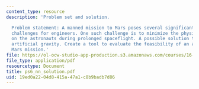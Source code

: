```yaml
---
content_type: resource
description: 'Problem set and solution.

  Problem statement: A manned mission to Mars poses several significant technological
  challenges for engineers. One such challenge is to minimize the physiological impact
  on the astronauts during prolonged spaceflight. A possible solution to this is using
  artificial gravity. Create a tool to evaluate the feasibility of an artificial gravity
  Mars mission.'
file: https://ol-ocw-studio-app-production.s3.amazonaws.com/courses/16-851-satellite-engineering-fall-2003/19ed0a2204d8415a47a1c8b9badb7d86_ps6_nn_solution.pdf
file_type: application/pdf
resourcetype: Document
title: ps6_nn_solution.pdf
uid: 19ed0a22-04d8-415a-47a1-c8b9badb7d86
---
```

